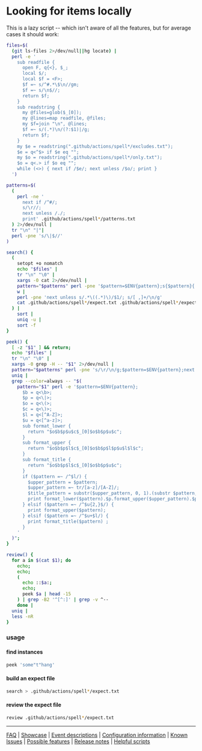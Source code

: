 # Looking for items locally

This is a lazy script -- which isn't aware of all the features, but for average cases it should work:
```sh
files=$(
  (git ls-files 2>/dev/null||hg locate) | 
  perl -e '
    sub readfile {
      open F, q{<}, $_;
      local $/;
      local $f = <F>;
      $f =~ s/^#.*\$\n//gm;
      $f =~ s/\n$//;
      return $f;
    }
    sub readstring {
      my @files=glob($_[0]);
      my @lines=map readfile, @files; 
      my $f=join "\n", @lines;
      $f =~ s/(.*)\n/(?:$1)|/g;
      return $f;
    }
    my $e = readstring(".github/actions/spell*/excludes.txt");
    $e = q<^$> if $e eq "";
    my $o = readstring(".github/actions/spell*/only.txt");
    $o = q<.> if $o eq "";
    while (<>) { next if /$e/; next unless /$o/; print }
  ')

patterns=$(
  (
    perl -ne '
      next if /^#/;
      s/\r//;
      next unless /./;
      print' .github/actions/spell*/patterns.txt
  ) 2>/dev/null |
  tr "\n" "|"|
  perl -pne 's/\|$//'
)

search() {
  (
    setopt +o nomatch
    echo "$files" |
    tr "\n" "\0" |
    xargs -0 cat 2>/dev/null |
    pattern="$patterns" perl -pne '$pattern=$ENV{pattern};s{$pattern}{ }g if $pattern;' |
    w |
    perl -pne 'next unless s/.*\((.*)\)/$1/; s/[ ,]+/\n/g'
    cat .github/actions/spell*/expect.txt .github/actions/spell*/expect.txt 2> /dev/null
  ) |
    sort |
    uniq -u |
    sort -f
}

peek() {
  [ -z "$1" ] && return;
  echo "$files" |
  tr "\n" "\0" |
  xargs -0 grep -H -- "$1" 2>/dev/null |
  pattern="$patterns" perl -pne 's/\r/\n/g;$pattern=$ENV{pattern};next unless $pattern; s{(^[^:]*:)}{};$file=$1;s{$pattern}{ }g;s{^}{$file};' |
  uniq |
  grep --color=always -- "$( 
    pattern="$1" perl -e '$pattern=$ENV{pattern};
      $b = q<\b>;
      $p = q<\|>;
      $o = q<\(>;
      $c = q<\)>;
      $l = q<[^A-Z]>;
      $u = q<[^a-z]>;
      sub format_lower {
        return "$o$b$p$u$c$_[0]$o$b$p$u$c";
      }
      sub format_upper {
        return "$o$b$p$l$c$_[0]$o$b$p$l$p$u$l$l$c";
      }
      sub format_title {
        return "$o$b$p$l$c$_[0]$o$b$p$u$c";
      }
      if ($pattern =~ /^$l/) {
        $upper_pattern = $pattern;
        $upper_pattern =~ tr/[a-z]/[A-Z]/;
        $title_pattern = substr($upper_pattern, 0, 1).(substr $pattern, 1);
        print format_lower($pattern).$p.format_upper($upper_pattern).$p.format_title($title_pattern);
      } elsif ($pattern =~ /^$u{2,}$/) {
        print format_upper($pattern);
      } elsif ($pattern =~ /^$u+$l/) {
        print format_title($pattern) ;
      }
    '
  )";
}

review() {
  for a in $(cat $1); do
    echo;
    echo;
    (
      echo ::$a:;
      echo;
      peek $a | head -15
    ) | grep -B2 '^[^:]' | grep -v ^--
    done |
  uniq |
  less -nR
}
```

### usage
#### find instances
```sh
peek 'some"t"hang'
```
#### build an expect file
```sh
search > .github/actions/spell*/expect.txt
```
#### review the expect file
```sh
review .github/actions/spell*/expect.txt
```

---
[FAQ](FAQ.md) | [Showcase](Showcase.md) | [Event descriptions](Event-descriptions.md) | [Configuration information](Configuration-information.md) | [Known Issues](Known-Issues.md) | [Possible features](Possible-features.md) | [Release notes](Release-notes.md) | [Helpful scripts](Helpful-scripts.md)
